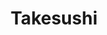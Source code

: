 ---
layout: place
title: Takesushi
permalink: /new-york/sunnyside/takesushi.html
stateAbbr: NY
stateName: New York
cityName: Sunnyside
seo:
  type: restaurant
  links: http://www.takesushinyc.com/
place_id: ChIJzWqEZdhewokRg3H5Q-5B90g
photos:
  - name: >-
      places/ChIJzWqEZdhewokRg3H5Q-5B90g/photos/AeeoHcJ59BCCG1gP5WgXfaD_IM2srEOtcX4I9NH4YUdeyiE4QXWSXmfbcGYN-Er21Ar8sGtQ-cNIwGTAMhUjT8LWyex1m1QwJO5PUexGRkIcouACG3VHFSlSuc0DyggskEP02q0LuKF6_t6Bq3Tvrc8cjfQPZcKQy3RIhBMKwRKCfA9d_5MqHVTNVl_zATQn9hJGOpBW0ubt3chy73L9HcNMwtZQQLAx8dQfwkXzDga_Kc1Zw8GWiG43J5IGgw5mxP-Jw4CuLTn_cfrM0q_IsYmm27Tm3rDqsxBu39Z6yD90Zj8yiw
    widthPx: 4000
    heightPx: 2252
    authorAttributions:
      - displayName: Takesushi
        uri: https://maps.google.com/maps/contrib/100891090555377818184
        photoUri: >-
          https://lh3.googleusercontent.com/a/ACg8ocJstWmAFwmzuUqBY7p_8YY1yD26m6o8GfqjMM_mwRNA-ThBRw=s100-p-k-no-mo
    flagContentUri: >-
      https://www.google.com/local/imagery/report/?cb_client=maps_api_places.places_api&image_key=!1e10!2sAF1QipN4-DEPWxGZielrpzhqdMHVNPxkLPOgmAJvO4zX&hl=en-US
    googleMapsUri: >-
      https://www.google.com/maps/place//data=!3m4!1e2!3m2!1sAF1QipN4-DEPWxGZielrpzhqdMHVNPxkLPOgmAJvO4zX!2e10!4m2!3m1!1s0x89c25ed865846acd:0x48f741ee43f97183
  - name: >-
      places/ChIJzWqEZdhewokRg3H5Q-5B90g/photos/AeeoHcJtwAtCoenWS5JxyijT75cO-zDwAGv9dhHF1BOmistj_GOfsuC0UHu1FVYcLa0vXR6Q9hk6KIAm-Ml_EawWXMzchaZHdgDncLcwQ5p_j1aHqbF-hABhLsI2bHwQwqDADxlgcSijbNVAFHd7eiujfQ0fEsEcaaSYmQErtS2hzowemwCgCt6pf_qm499RuONGJr9st3wjbM1Zltl7fzPYnA2o6NOKwdtOECRPkQs6uhapWFtAHFeva1Up-wvq80OjIPt5mH6FdtFER5aLKZPETJ0_g-CPCtAp3X6M6CD8Q8dKRg
    widthPx: 2252
    heightPx: 4000
    authorAttributions:
      - displayName: Takesushi
        uri: https://maps.google.com/maps/contrib/100891090555377818184
        photoUri: >-
          https://lh3.googleusercontent.com/a/ACg8ocJstWmAFwmzuUqBY7p_8YY1yD26m6o8GfqjMM_mwRNA-ThBRw=s100-p-k-no-mo
    flagContentUri: >-
      https://www.google.com/local/imagery/report/?cb_client=maps_api_places.places_api&image_key=!1e10!2sAF1QipNbl6c_BXvaRXaX4wSj0dM1jiD6NOw2l0KvM4GF&hl=en-US
    googleMapsUri: >-
      https://www.google.com/maps/place//data=!3m4!1e2!3m2!1sAF1QipNbl6c_BXvaRXaX4wSj0dM1jiD6NOw2l0KvM4GF!2e10!4m2!3m1!1s0x89c25ed865846acd:0x48f741ee43f97183
  - name: >-
      places/ChIJzWqEZdhewokRg3H5Q-5B90g/photos/AeeoHcJaKtm8d0a6Q-gkjItEro2UaqXAtIoKyURfbLEXemYzDOWXZV7AR_o7S4PLzZSdBDZx-RTAYLm-oMma_AmrT2W7-EBQxbQChHJzUsw2sSSbC3qxoCg9ZpGDyA8YyaMlif0vDawFqcK83Uz_sDxDFnjxlK_8zrf29rQiEfP4Fz3eV2b3OR9zVCtwsCE3mY4IU68Mcv8yByB7Nq-gpRyM8roR25DAdy56jq9HYaOaOn4K4Sjyj2ApTiiYzwASZUpzlI4ty6r70VpEEZA-GNv6_OeRvIjUd-WBOaDEqD-nuN3tmSK0JlQ83lt5UcM38ww7qnzEgyLDGCWLHtE9RnNgfNL0gJ8kpc91X2Mopu-xeIZMlMlqzIGlOeYx81bG2LcpWnCjNo9WEee0Mns27G1uaIcIiFYrp07l1kS04BJ03AXyeQ
    widthPx: 4032
    heightPx: 3024
    authorAttributions:
      - displayName: Zarina Rakhmanova
        uri: https://maps.google.com/maps/contrib/112448514573397013353
        photoUri: >-
          https://lh3.googleusercontent.com/a/ACg8ocLkhCFbxuIFJtIm52O655cRgX4j9iIXoKNG023RpcoCWxQxSJ98=s100-p-k-no-mo
    flagContentUri: >-
      https://www.google.com/local/imagery/report/?cb_client=maps_api_places.places_api&image_key=!1e10!2sCIHM0ogKEICAgICPnvneKw&hl=en-US
    googleMapsUri: >-
      https://www.google.com/maps/place//data=!3m4!1e2!3m2!1sCIHM0ogKEICAgICPnvneKw!2e10!4m2!3m1!1s0x89c25ed865846acd:0x48f741ee43f97183
  - name: >-
      places/ChIJzWqEZdhewokRg3H5Q-5B90g/photos/AeeoHcJniqfHtkiMVyCHUpnrGHNMynHY8m1B1hNWtkK8Mzi0QVo1TVN25ln7snn5JDQyuf5Ha5Cl-sMk8_2q9hozgIQhpTaGzwOh6lv-vyP_gsKvCSxdz9mLGiL4-6aWzpcGUQcykwFQA6hQHWecTU8IQWlABYhQP8UdR9iR9JbNy6lUFMOkG5HiFk7k_aRb55MxcFp1sm8BlD3qn2IVar7TriCaGfIV836_Tjq6XVQWv2GfEFiGS9_v5x_88HmHfvf-KnYpwouI3Bh8HrXnnn93P_wnRm9XrwDEnftoPtDjqNDnTR6UIE7KepJJzbfWXUh7XIxrgkIETnthNfK3lVk4s04f_69v6zUWtyJmR_ML4m8uzDX0kra7KMdF4qCmV_FDUtwpm44wL85Qy3eCp-5okWP6A2VI2Qh_tnSHnN0WryjghAdi
    widthPx: 4080
    heightPx: 3072
    authorAttributions:
      - displayName: Draven Sin
        uri: https://maps.google.com/maps/contrib/111312698258494429976
        photoUri: >-
          https://lh3.googleusercontent.com/a-/ALV-UjXKzC8bfkIccePm5ac0tmljbZf2E-zdXZ5rkwbVW4j_2O9GePOBQg=s100-p-k-no-mo
    flagContentUri: >-
      https://www.google.com/local/imagery/report/?cb_client=maps_api_places.places_api&image_key=!1e10!2sCIHM0ogKEICAgICH05O1nAE&hl=en-US
    googleMapsUri: >-
      https://www.google.com/maps/place//data=!3m4!1e2!3m2!1sCIHM0ogKEICAgICH05O1nAE!2e10!4m2!3m1!1s0x89c25ed865846acd:0x48f741ee43f97183
  - name: >-
      places/ChIJzWqEZdhewokRg3H5Q-5B90g/photos/AeeoHcIBTg-CBMdH2g0I-KWLQHlyO2c8OhAdYHANIkDSHpWYcEKEu5hcamLjZqoux-hK_amQ-2kYu292j-uKPNSh9fy4Tj-8DK4igZd9nBh3cOFk7s59aD5PLTAFT18MyaxFpwXK_syBy7Zu2MyK_J_yWgx2ZTpZcSTs4NX8PVVokXvD3m0Kjtr7QhaaGl-7cSekkp7-yCddU4ygaXED64bwqpHIYo7EaONCpkFMzmP7H9vuCQ0Uye7O3_vsuckAUf8JdbQgqpcRVpI4B05bHTyaAGQoOTNuGZIo9jnFaml_u5XbgJHjOSI0xAwCivVzmcfEvCPGoYHoF5lfTbEiroq6nNtyB6Q2tAWPfcLiDB9inpthaymVXNrb5MzJtO19NzkgUdnVLRA9iTZyr6ZmU8YFamUlZ6TTMM6C_BfxDfu6_73Xn_lZ
    widthPx: 2999
    heightPx: 3231
    authorAttributions:
      - displayName: polegin
        uri: https://maps.google.com/maps/contrib/117227249040189053236
        photoUri: >-
          https://lh3.googleusercontent.com/a-/ALV-UjUb6jyBRK4II_X214X9TnvztIiwh9I3vAU8UuwHu9PhuzL1HMQ6=s100-p-k-no-mo
    flagContentUri: >-
      https://www.google.com/local/imagery/report/?cb_client=maps_api_places.places_api&image_key=!1e10!2sCIHM0ogKEICAgMDIi6T_rwE&hl=en-US
    googleMapsUri: >-
      https://www.google.com/maps/place//data=!3m4!1e2!3m2!1sCIHM0ogKEICAgMDIi6T_rwE!2e10!4m2!3m1!1s0x89c25ed865846acd:0x48f741ee43f97183
  - name: >-
      places/ChIJzWqEZdhewokRg3H5Q-5B90g/photos/AeeoHcIKtP0iDmx64aS0UuhJR6Tlrfe7-HIBCtu1iL11hJ13gaeTPbBf8picS9XWCc36VXi_xlwCHrQEEWKVFaClsmro1cj77sd9wHyOnoaHte_CPw6eLVZNjNVKv4O33uzPlO_N8ILkV8onSBcJXr-FXmeQP2ePqYFBZPz2i97GvtaWXowZatVJmun6ZuHomOtwIj4l04jBdFGE5kpXoz_41dBeBeT2LZexdifDd1wYbcJE81yC8nhV3Cljxm8hLpSYbbw_iGnsafFB4iwZbi_ranpzaoe9QryJwZJ8SVCTaL_3aeoqx9d_1EfYM2ZAqPRny0stMSWBYqqBzDLYHUSqbzvtCwh18B87QSW-47wRmfdFl0EBQ6V58zbplezYnnOdYmBmtKGR0kVhugUpfj4uat3p_wjZvwHJRpWU6uhPLwiqFg
    widthPx: 3680
    heightPx: 2748
    authorAttributions:
      - displayName: M. A.
        uri: https://maps.google.com/maps/contrib/100590591813436669490
        photoUri: >-
          https://lh3.googleusercontent.com/a/ACg8ocJWm1K2paKmuTJR8tt_UEKMFN482xA_CTFjSYj-QOBp27YzLQ=s100-p-k-no-mo
    flagContentUri: >-
      https://www.google.com/local/imagery/report/?cb_client=maps_api_places.places_api&image_key=!1e10!2sCIHM0ogKEICAgIDj3Pn4HA&hl=en-US
    googleMapsUri: >-
      https://www.google.com/maps/place//data=!3m4!1e2!3m2!1sCIHM0ogKEICAgIDj3Pn4HA!2e10!4m2!3m1!1s0x89c25ed865846acd:0x48f741ee43f97183
  - name: >-
      places/ChIJzWqEZdhewokRg3H5Q-5B90g/photos/AeeoHcIu2BEKK3Hm6T-eUYp-Rh3RrLUB2SGe3NqUKuvjk8aFiiiZUFdxoowrgRDRJiivmjCiYgLj6m79hSqFqDbSraDQz9dQmIOxnKbGQ36xwEVbtMK2POKyC3PAro2t24WwX2AsKysbTtKeOMZMBr6u5eEXSpK-ry3RGlhuRBMH63DF3YpB7O5t5xTpVSB7L1Aqvq2u6Xuj0PnMtipb0XYhIZJjFC8MDbaHLOz2-PmZeJVp2AoCmVuc2fmZyiEWlJl7-ZaiSEN9ENfqYdd0vSSvdLl7n1hTPuL7qM-TfENMzo126A
    widthPx: 2105
    heightPx: 2697
    authorAttributions:
      - displayName: Takesushi
        uri: https://maps.google.com/maps/contrib/100891090555377818184
        photoUri: >-
          https://lh3.googleusercontent.com/a/ACg8ocJstWmAFwmzuUqBY7p_8YY1yD26m6o8GfqjMM_mwRNA-ThBRw=s100-p-k-no-mo
    flagContentUri: >-
      https://www.google.com/local/imagery/report/?cb_client=maps_api_places.places_api&image_key=!1e10!2sAF1QipNvIOXr4U0psTubG4zHVXffGpyquMfvhxbcXjDx&hl=en-US
    googleMapsUri: >-
      https://www.google.com/maps/place//data=!3m4!1e2!3m2!1sAF1QipNvIOXr4U0psTubG4zHVXffGpyquMfvhxbcXjDx!2e10!4m2!3m1!1s0x89c25ed865846acd:0x48f741ee43f97183
  - name: >-
      places/ChIJzWqEZdhewokRg3H5Q-5B90g/photos/AeeoHcIZ6tQWgnmc_gUBj4T1SAnfXWEzjY5-Ghbfce1k9kUFeAdf6SkIX6HTBwXhXTyuaS1saxIXxaNABJuliazrQBPMcoJ1Y60x3j_tpArZddlTcX6_BIrOKRyNvp0zlEaFuEfp3AOBqhuDeK3qyQgHZ0rcZWp6cWRdftFbQqCeUlibVf3NjRWEgD2yCmjz2Che7jAj6NdSI-0eQZybX1s8RksVjDTrNK3O-uUk1OybyHj-9KpDNBW81LY3daioQ_m8n-iu8m93InvCpM-zPQsvZSVPN0mipF20b0jLOAq1DZDBGOK9hxKBUZn0V60ZrshFo2n8-ht1ilM_ZANojKy6q1fpylbIM7UIoLfoVugafHdss2a1Frw47cHADrpzVNbEZe4PEbbO_4YVlRMkn9MrqweZnodHZmDTw_KY8N8nMFH2I8Q
    widthPx: 4032
    heightPx: 3024
    authorAttributions:
      - displayName: A.
        uri: https://maps.google.com/maps/contrib/110150234007854173028
        photoUri: >-
          https://lh3.googleusercontent.com/a/ACg8ocL_akHoEgHH1ruB6F7i5rG_q6lLHR_PruBKEL1BDvQX7hIIkg=s100-p-k-no-mo
    flagContentUri: >-
      https://www.google.com/local/imagery/report/?cb_client=maps_api_places.places_api&image_key=!1e10!2sCIHM0ogKEICAgIC3kIOs8AE&hl=en-US
    googleMapsUri: >-
      https://www.google.com/maps/place//data=!3m4!1e2!3m2!1sCIHM0ogKEICAgIC3kIOs8AE!2e10!4m2!3m1!1s0x89c25ed865846acd:0x48f741ee43f97183
  - name: >-
      places/ChIJzWqEZdhewokRg3H5Q-5B90g/photos/AeeoHcI_KatI74CgDAvltvr_h80JlxGgDWGR93irsG0S6Zz-l-mT9k97He-fHqWgDeZgM1LBH_GUBRDFUMB6J75mkvOkZD1YEZIYv0juKTBMAfmgon6POVHLJ4SKtRyUkIGKgWP6MEquARhsX1KspzKSC1FFGKvlX_v4fG5g4L76uYvirekDoD7xn6YUZIEStmC7VG4nOrp-AfO3BcOtFjqpLVzkOIbAzgdaUjZ6SqH0kEUVqvGJVp1Uh0RxY6IsJ3PTr0NhTwkJk1FbxyfrjS2ttIfysU0493lm0rt9HlDlveRrxjQ8B21jXQ-WvKkI2hKli2m2RHCmE1V6dgaoP0De8K9HBOfex31-GACYcKy7TzQC-RsSN87HZlvGePNOvw6F9Exw7CJx6XJM13jn93c6ZOuwpNTEUGj-6GkRQAwxbWXk-w
    widthPx: 3024
    heightPx: 4032
    authorAttributions:
      - displayName: Ye Liu
        uri: https://maps.google.com/maps/contrib/101152292621667480096
        photoUri: >-
          https://lh3.googleusercontent.com/a-/ALV-UjVjc69Gs1y0tAUCSUGKI8HBhEa38uSw1vY9xkR3XClvGrRFcgsSPQ=s100-p-k-no-mo
    flagContentUri: >-
      https://www.google.com/local/imagery/report/?cb_client=maps_api_places.places_api&image_key=!1e10!2sCIHM0ogKEICAgMCQ1-2RAg&hl=en-US
    googleMapsUri: >-
      https://www.google.com/maps/place//data=!3m4!1e2!3m2!1sCIHM0ogKEICAgMCQ1-2RAg!2e10!4m2!3m1!1s0x89c25ed865846acd:0x48f741ee43f97183
  - name: >-
      places/ChIJzWqEZdhewokRg3H5Q-5B90g/photos/AeeoHcJDboM2q0OLQoj_KNsuAuvIOSAOvQYhxwfXbCBnKgAkosMgPb4Hc4IWVN29ZzyxkHMhikLr9FwMMJ6_ggkIRCGFQ0JLYY4POdSIHXOnMVI-8CaA7yqdPh2wRLsAtdlj8-tpiRabIWmOa_HDnd9sd5MVFmF4nLCJGHMvUipng-kkCICn06r3yr5fMgcQKBSgBzhisG_q_sjmAlIg5HjIU1Twn3LJ2e374kviv2-gCjenDqs8dp8xLNXh8w_I7kV0dDjJd9-yC5NxgPZmAesxUhdtpmGNV7t9K0SibCzOXakB4H9Vgz51oOtyyHZTibnBIJaK_jjCGfCuFwjUH6PfCFCHzm88wPd-2s9ikYfBGk2gTgxcPYBsQkR_DCUCS3ko5FpW6W1vgimucqIWq6heUT6f3Ccgq73eOxujgT-CfwTcvcJX
    widthPx: 4032
    heightPx: 3024
    authorAttributions:
      - displayName: Shawn Espinoza
        uri: https://maps.google.com/maps/contrib/109130438362594737855
        photoUri: >-
          https://lh3.googleusercontent.com/a-/ALV-UjVGO8ea7XjRWm98LzWcPkiAN4vPSJjHpMnTiY1_X5nOT_DHE-2VIA=s100-p-k-no-mo
    flagContentUri: >-
      https://www.google.com/local/imagery/report/?cb_client=maps_api_places.places_api&image_key=!1e10!2sCIHM0ogKEICAgIDu8fbWuAE&hl=en-US
    googleMapsUri: >-
      https://www.google.com/maps/place//data=!3m4!1e2!3m2!1sCIHM0ogKEICAgIDu8fbWuAE!2e10!4m2!3m1!1s0x89c25ed865846acd:0x48f741ee43f97183
address: Inside Bon Cafe et Restaurant, 41-31 Queens Blvd, Sunnyside, NY 11104, USA
street: Inside Bon Cafe et Restaurant,41-31 Queens Blvd
city: Sunnyside
state: NY
zip: '11104'
country: USA
neighborhood: Sunnyside
latitude: '40.743942'
longitude: '-73.922533'
accessibility_options:
  wheelchairAccessibleParking: false
  wheelchairAccessibleEntrance: true
  wheelchairAccessibleSeating: true
business_status: OPERATIONAL
name: Takesushi
google_maps_links:
  directionsUri: >-
    https://www.google.com/maps/dir//''/data=!4m7!4m6!1m1!4e2!1m2!1m1!1s0x89c25ed865846acd:0x48f741ee43f97183!3e0
  placeUri: https://maps.google.com/?cid=5257743581576786307
  writeAReviewUri: >-
    https://www.google.com/maps/place//data=!4m3!3m2!1s0x89c25ed865846acd:0x48f741ee43f97183!12e1
  reviewsUri: >-
    https://www.google.com/maps/place//data=!4m4!3m3!1s0x89c25ed865846acd:0x48f741ee43f97183!9m1!1b1
  photosUri: >-
    https://www.google.com/maps/place//data=!4m3!3m2!1s0x89c25ed865846acd:0x48f741ee43f97183!10e5
primary_type: Japanese Restaurant
opening_hours:
  regular: null
  current: null
secondary_opening_hours:
  regular:
    weekdayDescriptions: null
    type: null
  current:
    weekdayDescriptions: null
    type: null
phone: (347) 601-4141
price_level: PRICE_LEVEL_MODERATE
price_range: $30 &ndash; $50
rating: '4.5'
rating_count: 0
website: http://www.takesushinyc.com/
description: >-
  Discover Takesushi in Sunnyside, NY$$$Takesushi in Sunnyside, NY, stands out
  as a welcoming Japanese eatery known for its fresh sushi and sake selections,
  making it a go-to spot for authentic flavors in a cozy setting. This hidden
  gem offers an omakase menu that highlights expertly prepared dishes, drawing
  in those seeking high-quality Japanese cuisine without the fuss. Daily lunch
  specials provide affordable options for enjoying traditional fare,
  complemented by a relaxed atmosphere perfect for casual meals or intimate
  gatherings. With moderate pricing and thoughtful accessibility features, it's
  an inviting choice for sushi enthusiasts exploring options nearby, blending
  simplicity with delightful tastes that capture the essence of Japanese dining.
generative_summary: >-
  Discover Takesushi in Sunnyside, NY$$$Takesushi in Sunnyside, NY, stands out
  as a welcoming Japanese eatery known for its fresh sushi and sake selections,
  making it a go-to spot for authentic flavors in a cozy setting. This hidden
  gem offers an omakase menu that highlights expertly prepared dishes, drawing
  in those seeking high-quality Japanese cuisine without the fuss. Daily lunch
  specials provide affordable options for enjoying traditional fare,
  complemented by a relaxed atmosphere perfect for casual meals or intimate
  gatherings. With moderate pricing and thoughtful accessibility features, it's
  an inviting choice for sushi enthusiasts exploring options nearby, blending
  simplicity with delightful tastes that capture the essence of Japanese dining.
generative_disclosure: Summarized by AI using the Grok-3-Mini model.
reviews:
  - name: >-
      places/ChIJzWqEZdhewokRg3H5Q-5B90g/reviews/ChdDSUhNMG9nS0VJQ0FnTUNJdTZpQTBRRRAB
    relativePublishTimeDescription: a week ago
    rating: 5
    text:
      text: >-
        Lovely small business with incredible fish. Already was making plans to
        return as I was still there. Kind and generous owners. Best mid-high
        price sushi, and possibly one of the best in Queens.
      languageCode: en
    originalText:
      text: >-
        Lovely small business with incredible fish. Already was making plans to
        return as I was still there. Kind and generous owners. Best mid-high
        price sushi, and possibly one of the best in Queens.
      languageCode: en
    authorAttribution:
      displayName: Phebe Chew
      uri: https://www.google.com/maps/contrib/103114564622436025991/reviews
      photoUri: >-
        https://lh3.googleusercontent.com/a-/ALV-UjWyD6THt6LGa4Za5BbU9KpMYLKqwlIEdUjuzbfTt50TujETYCojKA=s128-c0x00000000-cc-rp-mo
    publishTime: '2025-04-04T23:12:33.759758Z'
    flagContentUri: >-
      https://www.google.com/local/review/rap/report?postId=ChdDSUhNMG9nS0VJQ0FnTUNJdTZpQTBRRRAB&d=17924085&t=1
    googleMapsUri: >-
      https://www.google.com/maps/reviews/data=!4m6!14m5!1m4!2m3!1sChdDSUhNMG9nS0VJQ0FnTUNJdTZpQTBRRRAB!2m1!1s0x89c25ed865846acd:0x48f741ee43f97183
  - name: >-
      places/ChIJzWqEZdhewokRg3H5Q-5B90g/reviews/ChdDSUhNMG9nS0VJQ0FnSURQcXJIM3dRRRAB
    relativePublishTimeDescription: 4 months ago
    rating: 5
    text:
      text: >-
        Food 10/10

        No frills, hands down the best omakase place I’ve been to in NYC.
        Beautiful portions, amazing pricing, and the Japanese uni just hit.
        Their omakase set is out of the world. There were a few appetizer dishes
        before the nigiri came, and each piece  was both fresh and unique. Super
        generous slices, each bite a rich explosion of flavor. The rice itself
        also had a perfect amount of vinegar.


        Atmosphere 10/10

        Iconically located inside a cafe, without their own storefront, it’s the
        most unassuming yet homey spot for omakase. The owner truly said quality
        of fish is all I care about and I’m all here for it. That’s when you
        know the focus is on the food.


        Service 10/10

        Super friendly and quick service, appreciate the hospitality!!
      languageCode: en
    originalText:
      text: >-
        Food 10/10

        No frills, hands down the best omakase place I’ve been to in NYC.
        Beautiful portions, amazing pricing, and the Japanese uni just hit.
        Their omakase set is out of the world. There were a few appetizer dishes
        before the nigiri came, and each piece  was both fresh and unique. Super
        generous slices, each bite a rich explosion of flavor. The rice itself
        also had a perfect amount of vinegar.


        Atmosphere 10/10

        Iconically located inside a cafe, without their own storefront, it’s the
        most unassuming yet homey spot for omakase. The owner truly said quality
        of fish is all I care about and I’m all here for it. That’s when you
        know the focus is on the food.


        Service 10/10

        Super friendly and quick service, appreciate the hospitality!!
      languageCode: en
    authorAttribution:
      displayName: Victoria G
      uri: https://www.google.com/maps/contrib/105846114684198550329/reviews
      photoUri: >-
        https://lh3.googleusercontent.com/a-/ALV-UjWJ1RA5laVVM4IApgJvNUCW1LhSnVoRbMrjKXua-UUbKmm-bM3Kcg=s128-c0x00000000-cc-rp-mo-ba6
    publishTime: '2024-12-01T04:07:18.054110Z'
    flagContentUri: >-
      https://www.google.com/local/review/rap/report?postId=ChdDSUhNMG9nS0VJQ0FnSURQcXJIM3dRRRAB&d=17924085&t=1
    googleMapsUri: >-
      https://www.google.com/maps/reviews/data=!4m6!14m5!1m4!2m3!1sChdDSUhNMG9nS0VJQ0FnSURQcXJIM3dRRRAB!2m1!1s0x89c25ed865846acd:0x48f741ee43f97183
  - name: >-
      places/ChIJzWqEZdhewokRg3H5Q-5B90g/reviews/ChZDSUhNMG9nS0VJQ0FnSUMza0lPc01BEAE
    relativePublishTimeDescription: 5 months ago
    rating: 5
    text:
      text: >-
        Toro scallion with uni on top (you have to order both to make this)


        The sushi chef is a gem…


        My recommendation:


        If you are in Brooklyn and looking for sushi come here.

        If you are in Manhattan and looking for sushi come here.

        If you are in Staten Island… nm.

        If you are in the Bronx and looking for sushi come here.

        If you are in queens.. you already know what to do.


        We got the 10 piece “sushi takesushi”, uni, Toro, and the shrimp
        appetizer…damn. After this I think he’s now my favorite sushi chef. The
        rice is also great!!
      languageCode: en
    originalText:
      text: >-
        Toro scallion with uni on top (you have to order both to make this)


        The sushi chef is a gem…


        My recommendation:


        If you are in Brooklyn and looking for sushi come here.

        If you are in Manhattan and looking for sushi come here.

        If you are in Staten Island… nm.

        If you are in the Bronx and looking for sushi come here.

        If you are in queens.. you already know what to do.


        We got the 10 piece “sushi takesushi”, uni, Toro, and the shrimp
        appetizer…damn. After this I think he’s now my favorite sushi chef. The
        rice is also great!!
      languageCode: en
    authorAttribution:
      displayName: A.
      uri: https://www.google.com/maps/contrib/110150234007854173028/reviews
      photoUri: >-
        https://lh3.googleusercontent.com/a/ACg8ocL_akHoEgHH1ruB6F7i5rG_q6lLHR_PruBKEL1BDvQX7hIIkg=s128-c0x00000000-cc-rp-mo-ba5
    publishTime: '2024-11-02T00:06:44.812204Z'
    flagContentUri: >-
      https://www.google.com/local/review/rap/report?postId=ChZDSUhNMG9nS0VJQ0FnSUMza0lPc01BEAE&d=17924085&t=1
    googleMapsUri: >-
      https://www.google.com/maps/reviews/data=!4m6!14m5!1m4!2m3!1sChZDSUhNMG9nS0VJQ0FnSUMza0lPc01BEAE!2m1!1s0x89c25ed865846acd:0x48f741ee43f97183
  - name: >-
      places/ChIJzWqEZdhewokRg3H5Q-5B90g/reviews/ChdDSUhNMG9nS0VJQ0FnSUNINHBheXN3RRAB
    relativePublishTimeDescription: 7 months ago
    rating: 3
    text:
      text: >-
        As a Japanese, I was a bit disappointed by the quality and freshness of
        the sushi and did not feel like it was worthwhile, especially since we
        came all the way by train having nothing to do around the neighborhood
        and the bill was 120 dollars for 2, which is not cheap.

        The skill of the sushi making must be good and the service was good, but
        the fish lacked the shine and vibrant color that it should have. (Ex.
        tuna is dark) I am not sure but maybe because the fish is mostly brought
        from Japan and it comes frozen (?)

        I’ve had better sashimi that I’ve ordered from Maine and I personally
        don’t think being imported from Japan is so important if it lacks the
        freshness.

        Also, the taste of shrimp was great, except that while I was chewing, I
        could feel the sand-like stuff in my mouth, not sure if the shrimp was
        properly prepared.

        It is a very old sushi place, I hope that it was just my experience and
        this place will keep improving and keep on thriving.
      languageCode: en
    originalText:
      text: >-
        As a Japanese, I was a bit disappointed by the quality and freshness of
        the sushi and did not feel like it was worthwhile, especially since we
        came all the way by train having nothing to do around the neighborhood
        and the bill was 120 dollars for 2, which is not cheap.

        The skill of the sushi making must be good and the service was good, but
        the fish lacked the shine and vibrant color that it should have. (Ex.
        tuna is dark) I am not sure but maybe because the fish is mostly brought
        from Japan and it comes frozen (?)

        I’ve had better sashimi that I’ve ordered from Maine and I personally
        don’t think being imported from Japan is so important if it lacks the
        freshness.

        Also, the taste of shrimp was great, except that while I was chewing, I
        could feel the sand-like stuff in my mouth, not sure if the shrimp was
        properly prepared.

        It is a very old sushi place, I hope that it was just my experience and
        this place will keep improving and keep on thriving.
      languageCode: en
    authorAttribution:
      displayName: Marianaまりあな
      uri: https://www.google.com/maps/contrib/113038038563557784992/reviews
      photoUri: >-
        https://lh3.googleusercontent.com/a/ACg8ocKOKzVoRSvsbZIIfFnB1YUxVuPfMxeWJCmPqtwIyumdmN97PdfZ=s128-c0x00000000-cc-rp-mo-ba2
    publishTime: '2024-09-03T02:34:00.517466Z'
    flagContentUri: >-
      https://www.google.com/local/review/rap/report?postId=ChdDSUhNMG9nS0VJQ0FnSUNINHBheXN3RRAB&d=17924085&t=1
    googleMapsUri: >-
      https://www.google.com/maps/reviews/data=!4m6!14m5!1m4!2m3!1sChdDSUhNMG9nS0VJQ0FnSUNINHBheXN3RRAB!2m1!1s0x89c25ed865846acd:0x48f741ee43f97183
  - name: >-
      places/ChIJzWqEZdhewokRg3H5Q-5B90g/reviews/ChdDSUhNMG9nS0VJQ0FnSUMzNTY3TmlRRRAB
    relativePublishTimeDescription: 5 months ago
    rating: 5
    text:
      text: >-
        Hidden gem. One of the best sushi spots in nyc. Fresh variety of fish.
        Old Japanese guys experts in their craft behind the counter. Authentic
        taste and presentation. Unpretentious queens vibes. Real ones know.
      languageCode: en
    originalText:
      text: >-
        Hidden gem. One of the best sushi spots in nyc. Fresh variety of fish.
        Old Japanese guys experts in their craft behind the counter. Authentic
        taste and presentation. Unpretentious queens vibes. Real ones know.
      languageCode: en
    authorAttribution:
      displayName: H
      uri: https://www.google.com/maps/contrib/104486058201944851648/reviews
      photoUri: >-
        https://lh3.googleusercontent.com/a-/ALV-UjWzEggA2f-RLKUo14Hl-gI77Cfxl132oYVFR18ic9z0jQXENb-5oA=s128-c0x00000000-cc-rp-mo-ba2
    publishTime: '2024-11-10T00:42:12.035876Z'
    flagContentUri: >-
      https://www.google.com/local/review/rap/report?postId=ChdDSUhNMG9nS0VJQ0FnSUMzNTY3TmlRRRAB&d=17924085&t=1
    googleMapsUri: >-
      https://www.google.com/maps/reviews/data=!4m6!14m5!1m4!2m3!1sChdDSUhNMG9nS0VJQ0FnSUMzNTY3TmlRRRAB!2m1!1s0x89c25ed865846acd:0x48f741ee43f97183
review_summary: >-
  What Visitors Are Sharing About the Experience$$$Folks who stop by Takesushi
  often rave about the incredibly fresh fish and generous portions that make
  every bite feel special, turning it into a favorite for sushi lovers in the
  area. Many highlight the unpretentious vibe and top-notch service that add to
  the charm, with comments on how the omakase sets deliver unique flavors at a
  great value. While most agree it's a standout spot for authentic Japanese
  dishes, a few note that freshness can vary, suggesting it's worth checking out
  based on the day. Overall, the consensus leans positive, with visitors
  appreciating the expert preparation and welcoming feel that keeps them coming
  back for more satisfying meals. If you're hunting for reliable sushi places
  around town, this one tends to impress with its focus on quality and
  straightforward appeal.
review_disclosure: Summarized by AI using the Grok-3-Mini model.
parking_options:
  paidParkingLot: false
  freeStreetParking: true
  paidStreetParking: true
  valetParking: false
payment_options:
  acceptsCreditCards: true
  acceptsDebitCards: true
  acceptsCashOnly: false
  acceptsNfc: true
allow_dogs: null
curbside_pickup: null
delivery: true
dine_in: true
good_for_children: true
good_for_groups: true
good_for_sports: false
live_music: false
menu_for_children: false
outdoor_seating: true
reservable: true
restroom: true
serves_beer: true
serves_breakfast: false
serves_brunch: false
serves_cocktails: false
serves_coffee: false
serves_dinner: true
serves_dessert: true
serves_lunch: true
serves_vegetarian_food: false
serves_wine: true
takeout: true
update_category: pro
places_description: >-
  This charming restaurant specializing in traditional Japanese food & sushi has
  daily lunch specials.

---